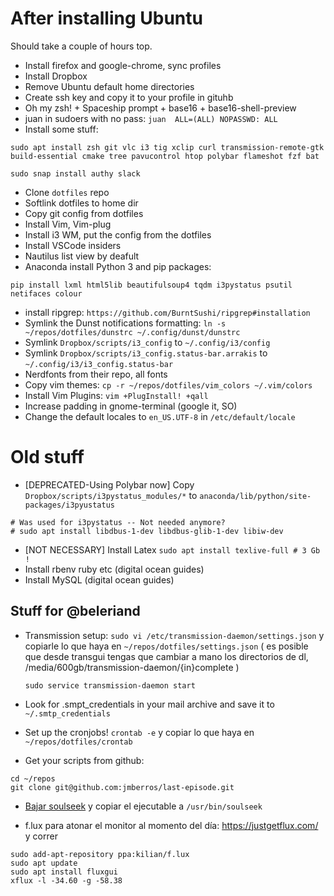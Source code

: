 # After installing Ubuntu

Should take a couple of hours top.

* Install firefox and google-chrome, sync profiles
* Install Dropbox
* Remove Ubuntu default home directories
* Create ssh key and copy it to your profile in gituhb
* Oh my zsh! + Spaceship prompt + base16 + base16-shell-preview
* juan in sudoers with no pass: `juan  ALL=(ALL) NOPASSWD: ALL`
* Install some stuff:

```
sudo apt install zsh git vlc i3 tig xclip curl transmission-remote-gtk build-essential cmake tree pavucontrol htop polybar flameshot fzf bat

sudo snap install authy slack
```

* Clone `dotfiles` repo
* Softlink dotfiles to home dir
* Copy git config from dotfiles
* Install Vim, Vim-plug
* Install i3 WM, put the config from the dotfiles
* Install VSCode insiders
* Nautilus list view by deafult
* Anaconda install Python 3 and pip packages:

```
pip install lxml html5lib beautifulsoup4 tqdm i3pystatus psutil netifaces colour 
```

* install ripgrep: `https://github.com/BurntSushi/ripgrep#installation`
* Symlink the Dunst notifications formatting: `ln -s ~/repos/dotfiles/dunstrc ~/.config/dunst/dunstrc`
* Symlink `Dropbox/scripts/i3_config` to `~/.config/i3/config`
* Symlink `Dropbox/scripts/i3_config.status-bar.arrakis` to `~/.config/i3/i3_config.status-bar`
* Nerdfonts from their repo, all fonts
* Copy vim themes: `cp -r ~/repos/dotfiles/vim_colors ~/.vim/colors`
* Install Vim Plugins: `vim +PlugInstall! +qall`
* Increase padding in gnome-terminal (google it, SO)
* Change the default locales to `en_US.UTF-8` in `/etc/default/locale`

# Old stuff

* [DEPRECATED-Using Polybar now] Copy `Dropbox/scripts/i3pystatus_modules/*` to `anaconda/lib/python/site-packages/i3pyustatus`

```
# Was used for i3pystatus -- Not needed anymore?
# sudo apt install libdbus-1-dev libdbus-glib-1-dev libiw-dev 
```
* [NOT NECESSARY] Install Latex `sudo apt install texlive-full # 3 Gb !`
* Install rbenv ruby etc (digital ocean guides)
* Install MySQL (digital ocean guides)

## Stuff for @beleriand

* Transmission setup: `sudo vi /etc/transmission-daemon/settings.json`
  y copiarle lo que haya en `~/repos/dotfiles/settings.json`
  ( es posible que desde transgui tengas que cambiar a mano los directorios de dl, /media/600gb/transmission-daemon/{in}complete )

  `sudo service transmission-daemon start`

* Look for .smpt_credentials in your mail archive and save it to
  `~/.smtp_credentials`

* Set up the cronjobs!
  `crontab -e` y copiar lo que haya en `~/repos/dotfiles/crontab`

* Get your scripts from github:

```
cd ~/repos
git clone git@github.com:jmberros/last-episode.git
```

* [Bajar soulseek](http://www.slsknet.org/news/node/1) y copiar el ejecutable a `/usr/bin/soulseek`

* f.lux para atonar el monitor al momento del día:
  https://justgetflux.com/ y correr

```
sudo add-apt-repository ppa:kilian/f.lux
sudo apt update
sudo apt install fluxgui
xflux -l -34.60 -g -58.38
```
